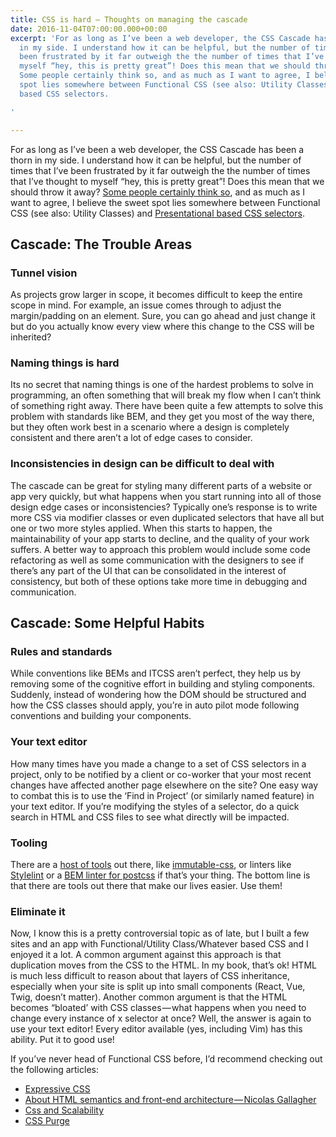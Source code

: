 ```yaml
---
title: CSS is hard — Thoughts on managing the cascade
date: 2016-11-04T07:00:00.000+00:00
excerpt: 'For as long as I’ve been a web developer, the CSS Cascade has been a thorn
  in my side. I understand how it can be helpful, but the number of times that I’ve
  been frustrated by it far outweigh the the number of times that I’ve thought to
  myself “hey, this is pretty great”! Does this mean that we should throw it away?
  Some people certainly think so, and as much as I want to agree, I believe the sweet
  spot lies somewhere between Functional CSS (see also: Utility Classes) and Presentational
  based CSS selectors.

'

---
```

For as long as I’ve been a web developer, the CSS Cascade has been a thorn in my side. I understand how it can be helpful, but the number of times that I’ve been frustrated by it far outweigh the the number of times that I’ve thought to myself “hey, this is pretty great”! Does this mean that we should throw it away? [Some people certainly think so](http://www.jon.gold/2015/07/functional-css/), and as much as I want to agree, I believe the sweet spot lies somewhere between Functional CSS (see also: Utility Classes) and [Presentational based CSS selectors](https://seesparkbox.com/foundry).

## Cascade: The Trouble Areas

### Tunnel vision

As projects grow larger in scope, it becomes difficult to keep the entire scope in mind. For example, an issue comes through to adjust the margin/padding on an element. Sure, you can go ahead and just change it but do you actually know every view where this change to the CSS will be inherited?

### Naming things is hard

Its no secret that naming things is one of the hardest problems to solve in programming, an often something that will break my flow when I can’t think of something right away. There have been quite a few attempts to solve this problem with standards like BEM, and they get you most of the way there, but they often work best in a scenario where a design is completely consistent and there aren’t a lot of edge cases to consider.

### Inconsistencies in design can be difficult to deal with

The cascade can be great for styling many different parts of a website or app very quickly, but what happens when you start running into all of those design edge cases or inconsistencies? Typically one’s response is to write more CSS via modifier classes or even duplicated selectors that have all but one or two more styles applied. When this starts to happen, the maintainability of your app starts to decline, and the quality of your work suffers. A better way to approach this problem would include some code refactoring as well as some communication with the designers to see if there’s any part of the UI that can be consolidated in the interest of consistency, but both of these options take more time in debugging and communication.

## Cascade: Some Helpful Habits

### Rules and standards

While conventions like BEMs and ITCSS aren’t perfect, they help us by removing some of the cognitive effort in building and styling components. Suddenly, instead of wondering how the DOM should be structured and how the CSS classes should apply, you’re in auto pilot mode following conventions and building your components.

### Your text editor

How many times have you made a change to a set of CSS selectors in a project, only to be notified by a client or co-worker that your most recent changes have affected another page elsewhere on the site? One easy way to combat this is to use the ‘Find in Project’ (or similarly named feature) in your text editor. If you’re modifying the styles of a selector, do a quick search in HTML and CSS files to see what directly will be impacted.

### Tooling

There are a [host of tools](https://www.sitepoint.com/improving-the-quality-of-your-css-with-postcss/) out there, like [immutable-css](https://github.com/johnotander/immutable-css), or linters like [Stylelint](https://css-tricks.com/stylelint/) or a [BEM linter for postcss](https://github.com/postcss/postcss-bem-linter) if that’s your thing. The bottom line is that there are tools out there that make our lives easier. Use them!

### Eliminate it

Now, I know this is a pretty controversial topic as of late, but I built a few sites and an app with Functional/Utility Class/Whatever based CSS and I enjoyed it a lot. A common argument against this approach is that duplication moves from the CSS to the HTML. In my book, that’s ok! HTML is much less difficult to reason about that layers of CSS inheritance, especially when your site is split up into small components (React, Vue, Twig, doesn’t matter). Another common argument is that the HTML becomes “bloated’ with CSS classes — what happens when you need to change every instance of x selector at once? Well, the answer is again to use your text editor! Every editor available (yes, including Vim) has this ability. Put it to good use!

If you’ve never head of Functional CSS before, I’d recommend checking out the following articles:

- [Expressive CSS](http://johnpolacek.github.io/expressive-css/)
- [About HTML semantics and front-end architecture — Nicolas Gallagher](http://nicolasgallagher.com/about-html-semantics-front-end-architecture)
- [Css and Scalability](http://mrmrs.io/writing/2016/03/24/scalable-css/)
- [CSS Purge](http://csspurge.com/)